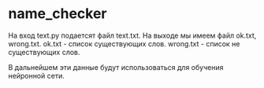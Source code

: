 # name_checker
На вход text.py подаетсят файл text.txt. На выходе мы имеем файл ok.txt, wrong.txt.
ok.txt - список существующих слов.
wrong.txt - список не существующих слов. 

В дальнейшем эти данные будут использоваться для обучения нейронной сети. 
